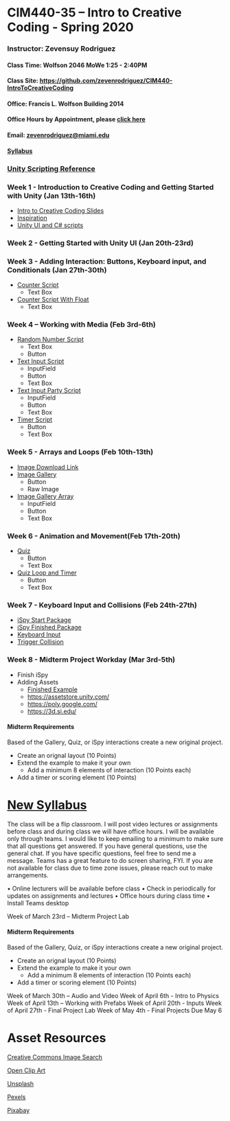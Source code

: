 # CIM440-35 – Intro to Creative Coding - Spring 2020  

### Instructor: Zevensuy Rodriguez
#### Class Time: Wolfson 2046 MoWe 1:25 - 2:40PM
#### Class Site: https://github.com/zevenrodriguez/CIM440-IntroToCreativeCoding
#### Office: Francis L. Wolfson Building 2014
#### Office Hours by Appointment, please [click here](https://outlook.office365.com/owa/calendar/OfficeHours@miamiedu.onmicrosoft.com/bookings/)
#### Email: zevenrodriguez@miami.edu
#### [Syllabus](CIM440-IntrotoCreativeCoding-General.pdf)

### [Unity Scripting Reference](https://docs.unity3d.com/2019.2/Documentation/ScriptReference/index.html)

### Week 1 - Introduction to Creative Coding and Getting Started with Unity (Jan 13th-16th)

* [Intro to Creative Coding Slides](https://docs.google.com/presentation/d/1JOyKlBnO07jWDOI2GCSGj7Qi4ifHQrrECOa8ZJdVJA8/edit?usp=sharing)
* [Inspiration](inspiration.md)
* [Unity UI and C# scripts](https://docs.google.com/presentation/d/1p4PsdqcDyNW-75JJrLv6wtzsfHaFDP6hFd_TB3zaaOo/edit?usp=sharing)

### Week 2 - Getting Started with Unity UI (Jan 20th-23rd)

### Week 3 - Adding Interaction: Buttons, Keyboard input, and Conditionals (Jan 27th-30th)

* [Counter Script](/examples/CC-GettingStarted/Assets/script/exampleScripts/counterscript.cs)
  * Text Box
* [Counter Script With Float](/examples/CC-GettingStarted/Assets/script/exampleScripts/counterfloatscript.cs)
  * Text Box

### Week 4 – Working with Media (Feb 3rd-6th)

* [Random Number Script](/examples/CC-GettingStarted/Assets/script/exampleScripts/randomnumber.cs)
  * Text Box
  * Button
* [Text Input Script](/examples/CC-GettingStarted/Assets/script/exampleScripts/entertext.cs)
  * InputField
  * Button
  * Text Box
* [Text Input Party Script](/examples/CC-GettingStarted/Assets/script/exampleScripts/inputpartyscript.cs)
  * InputField
  * Button
  * Text Box  
* [Timer Script](/examples/CC-GettingStarted/Assets/script/exampleScripts/timerScript.cs)
  * Button
  * Text Box

### Week 5 - Arrays and Loops (Feb 10th-13th)
* [Image Download Link](https://github.com/zevenrodriguez/CIM440-IntroToCreativeCoding/raw/master/examples/CC-GettingStarted/Assets/images.zip)
* [Image Gallery](/examples/CC-GettingStarted/Assets/script/exampleScripts/imagegalleryScript.cs)
  * Button
  * Raw Image
* [Image Gallery Array](/examples/CC-GettingStarted/Assets/script/exampleScripts/imagegalleryarrayScript.cs)
  * InputField
  * Button
  * Text Box

### Week 6 - Animation and Movement(Feb 17th-20th)

* [Quiz](/examples/CC-GettingStarted/Assets/script/exampleScripts/quizscript.cs)
  * Button
  * Text Box
* [Quiz Loop and Timer](/examples/CC-GettingStarted/Assets/script/exampleScripts/quizloopscript.cs)
  * Button
  * Text Box

### Week 7 - Keyboard Input and Collisions (Feb 24th-27th)

* [iSpy Start Package](https://github.com/zevenrodriguez/CIM440-IntroToCreativeCoding/raw/master/examples/ispyprojectstart.unitypackage)
* [iSpy Finished Package](https://github.com/zevenrodriguez/CIM440-IntroToCreativeCoding/raw/master/examples/ispyproject.unitypackage)
* [Keyboard Input](https://github.com/zevenrodriguez/CIM440-IntroToCreativeCoding/blob/master/examples/CC-GettingStarted/Assets/script/exampleScripts/ispykeyboardScript.cs)
* [Trigger Collision](https://github.com/zevenrodriguez/CIM440-IntroToCreativeCoding/blob/master/examples/CC-GettingStarted/Assets/script/exampleScripts/ispycollision.cs)

### Week 8 - Midterm Project Workday (Mar 3rd-5th)

* Finish iSpy
* Adding Assets
  * [Finished Example](https://github.com/zevenrodriguez/CIM440-IntroToCreativeCoding/raw/master/examples/importAssets.unitypackage)
  * https://assetstore.unity.com/
  * https://poly.google.com/
  * https://3d.si.edu/

#### Midterm Requirements

Based of the Gallery, Quiz, or iSpy interactions create a new original project.

* Create an orignal layout (10 Points)
* Extend the example to make it your own
  * Add a minimum 8 elements of interaction (10 Points each)
* Add a timer or scoring element (10 Points)


# [New Syllabus](CIM440-IntrotoCreativeCoding-General-Updated.pdf)

The class will be a flip classroom. I will post video lectures or assignments before class and during class we will have office hours. I will be available only through teams. I would like to keep emailing to a minimum to make sure that all questions get answered. If you have general questions, use the general chat. If you have specific questions, feel free to send me a message. Teams has a great feature to do screen sharing, FYI. If you are not available for class due to time zone issues, please reach out to make arrangements.

•	Online lecturers will be available before class
•	Check in periodically for updates on assignments and lectures
•	Office hours during class time
•	Install Teams desktop

Week of March 23rd – Midterm Project Lab

#### Midterm Requirements

Based of the Gallery, Quiz, or iSpy interactions create a new original project.

* Create an orignal layout (10 Points)
* Extend the example to make it your own
  * Add a minimum 8 elements of interaction (10 Points each)
* Add a timer or scoring element (10 Points)

Week of March 30th – Audio and Video
Week of April 6th - Intro to Physics
Week of April 13th – Working with Prefabs
Week of April 20th - Inputs
Week of April 27th - Final Project Lab
Week of May 4th - Final Projects Due May 6


<!-- ### Week 9 - Midterm Project Workday (Mar 16th-19th)

### Week 10 – Physics and Collision Detection (Mar 23rd-26th)

### Week 11 – Working with Prefabs (Mar 30th- Apr 2nd)

### Week 12 - Final Project Ideation Workshop (Apr 6th – 9th)

### Week 13 - Final Project Workshop (Apr 13th – 16th)

### Week 14 - Final Project Check-in (Apr 20th – 23rd)


IMPORTANT DATES:

Jan 13 - CLASSES BEGIN

Jan 20 - HOLIDAY (MARTIN LUTHER KING, JR. DAY)

March 7-15 - SPRING RECESS

March 25 - Last Day to Drop a Course

April 24 - CLASSES END  (11:00 PM)

April 25 - April 28 - Reading Days

April 29- May 6 - FINAL EXAMS

-->


# Asset Resources

[Creative Commons Image Search](https://ccsearch.creativecommons.org/)

[Open Clip Art](https://openclipart.org/)

[Unsplash](https://unsplash.com/)

[Pexels](https://www.pexels.com/)

[Pixabay](https://pixabay.com/)
